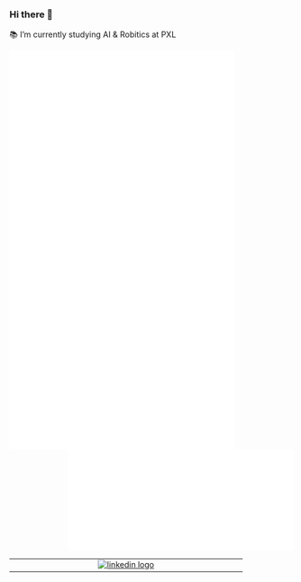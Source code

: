 ### Hi there 🐳

📚 I’m currently studying AI & Robitics at PXL


<img align="left" width="400" src="https://github.com/timmermansjoy/timmermansjoy/blob/main/github-metrics.svg">
<img align="right" width="400" src="https://github.com/timmermansjoy/timmermansjoy/blob/main/personal.svg">
<!-- <img align="right" width="200" src="http://cdn.shopify.com/s/files/1/1061/1924/products/Whale_Spouting_Iphone_Emoji_JPG_grande.png?v=1571606114")> -->
<br/>
<table align="right" width="400">
  <tr>
   <td align="center" width="400">
      <a href="https://www.linkedin.com/in/joy-timmermans-471537a4/"><img alt="linkedin logo" width="50" src="https://www.inviacoaching.be/wp-content/uploads/2015/01/linkedin-logo-copy.png">
    </td></a>
  </tr>
</table>

<!--
- 🔭 I’m currently working on ...
- 🌱 I’m currently learning ...
- 👯 I’m looking to collaborate on ...
- 🤔 I’m looking for help with ...
- 💬 Ask me about ...
- 📫 How to reach me: ...
- 😄 Pronouns: ...
- ⚡ Fun fact: ...
-->
